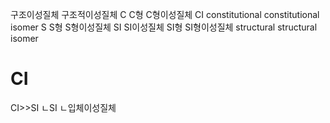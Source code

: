 구조이성질체
구조적이성질체
C
C형
C형이성질체
CI
constitutional
constitutional isomer 
S
S형
S형이성질체
SI
SI이성질체
SI형
SI형이성질체
structural
structural isomer



# CI
CI>>SI
ㄴSI
ㄴ입체이성질체
